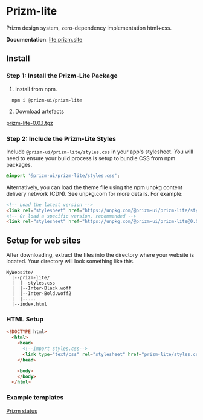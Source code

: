 # Prizm-lite

Prizm design system, zero-dependency implementation html+css.

**Documentation**: [lite.prizm.site](https://lite.prizm.site)

## Install

### Step 1: Install the Prizm-Lite Package

1. Install from npm.
```
  npm i @prizm-ui/prizm-lite
```

2. Download artefacts

[prizm-lite-0.0.1.tgz](https://registry.npmjs.org/@prizm-ui/prizm-lite/-/prizm-lite-0.0.1.tgz)

### Step 2: Include the Prizm-Lite Styles

Include `@prizm-ui/prizm-lite/styles.css` in your app's stylesheet. You will need to ensure your build process is setup to bundle CSS from npm packages.

```css
@import '@prizm-ui/prizm-lite/styles.css';

```

Alternatively, you can load the theme file using the npm unpkg content delivery network (CDN). See unpkg.com for more details. For example:


```html
<!-- Load the latest version -->
<link rel="stylesheet" href="https://unpkg.com/@prizm-ui/prizm-lite/styles.css" />
<!-- Or load a specific version, recommended -->
<link rel="stylesheet" href="https://unpkg.com/@prizm-ui/prizm-lite@0.0.1/styles.css" />
```

## Setup for web sites

After downloading, extract the files into the directory where your website is located. Your directory will look something like this.

```
MyWebsite/
  |--prizm-lite/
  |  |--styles.css
  |  |--Inter-Black.woff
  |  |--Inter-Bold.woff2
  |  |--...
  |--index.html
```

### HTML Setup

```html
<!DOCTYPE html>
  <html>
    <head>
      <!--Import styles.css-->
      <link type="text/css" rel="stylesheet" href="prizm-lite/styles.css"  media="screen,projection"/>
    </head>

    <body>
    </body>
  </html>
```


### Example templates

[Prizm status](https://github.com/idp-front/prizm-status)
